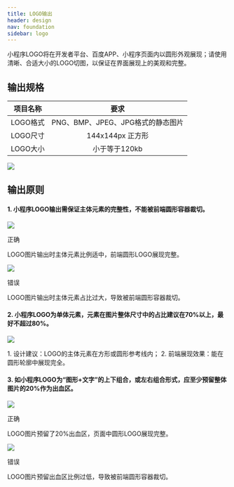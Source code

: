 ```yaml
---
title: LOGO输出
header: design
nav: foundation
sidebar: logo
---
```


小程序LOGO将在开发者平台、百度APP、小程序页面内以圆形外观展现；请使用清晰、合适大小的LOGO切图，以保证在界面展现上的美观和完整。

## 输出规格

|项目名称|要求|
|:--:|:--:|
|LOGO格式|PNG、BMP、JPEG、JPG格式的静态图片|
|LOGO尺寸| 144x144px 正方形|
|LOGO大小| 小于等于120kb|

<div class="m-doc-custom-examples-correct">
		<img src="../../../img/design/foundation/logo/1.png">
</div>

## 输出原则

#### 1. 小程序LOGO输出需保证主体元素的完整性，不能被前端圆形容器裁切。
<div class="m-doc-custom-examples-correct">
	<div class="m-doc-custom-examples">
		<img src="../../../img/design/foundation/logo/2-1.png">
		<p class="m-doc-custom-examples-title">正确</p><p class="m-doc-custom-examples-text">LOGO图片输出时主体元素比例适中，前端圆形LOGO展现完整。</p>
	</div>
	<div class="m-doc-custom-examples-error">
		<img src="../../../img/design/foundation/logo/2-2.png">
		<p class="m-doc-custom-examplses-title">错误</p><p class="m-doc-custom-examples-text">LOGO图片输出时主体元素占比过大，导致被前端圆形容器裁切。</p>
	</div>
</div>

#### 2. 小程序LOGO为单体元素，元素在图片整体尺寸中的占比建议在70%以上，最好不超过80%。
<div class="m-doc-custom-examples-correct">
	<div class="m-doc-custom-examples-correct"><img src="../../../img/design/foundation/logo/3.png"><p class="m-doc-custom-examples-text">1. 设计建议：LOGO的主体元素在方形或圆形参考线内；
		2. 前端展现效果：能在圆形轮廓中展现完全。</p>
	</div>
</div>

####  3. 如小程序LOGO为“图形+文字”的上下组合，或左右组合形式，应至少预留整体图片的20%作为出血区。
<div class="m-doc-custom-examples">
	<div class="m-doc-custom-examples-correct">
		<img src="../../../img/design/foundation/logo/4-1.png">
		<p class="m-doc-custom-examples-title">正确</p><p class="m-doc-custom-examples-text">LOGO图片预留了20%出血区，页面中圆形LOGO展现完整。</p>
	</div>
	<div class="m-doc-custom-examples-error ">
		<img src="../../../img/design/foundation/logo/4-2.png">
		<p class="m-doc-custom-examples-title">错误</p><p class="m-doc-custom-examples-text">LOGO图片预留出血区比例过低，导致被前端圆形容器裁切。</p>
	</div>
</div> 

